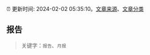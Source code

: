 :alarm_clock: 更新时间: 2024-02-02 05:35:10。[文章来源](/README.md)、[文章分类](/TAGS.md)

## 报告


> 关键字：`报告`、`月报`



